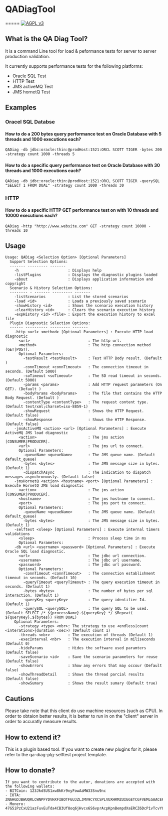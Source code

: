 # QADiagTool
=====
[![AGPL v3](https://img.shields.io/badge/license-AGPL%20v3-brightgreen.svg)](./LICENSE)

## What is the QA Diag Tool?

It is a command Line tool for load & peformance tests for server to server production validation.

It currently supports performance tests for the following platforms:
* Oracle SQL Test
* HTTP Test
* JMS activeMQ Test
* JMS hornetQ Test

## Examples

### Oracel SQL Databse

#### How to do a 200 bytes query performance test on Oracle Database with 5 threads and 1000 executions each?
```QADiag -db jdbc:oracle:thin:@prodHost:1521:ORCL SCOTT TIGER -bytes 200 -strategy count 1000 -threads 5 ```

#### How to do a specific query performance test on Oracle Database with 30 threads and 1000 executions each?
```QADiag -db jdbc:oracle:thin:@prodHost:1521:ORCL SCOTT TIGER -querySQL "SELECT 1 FROM DUAL" -strategy count 1000 -threads 30```

### HTTP

#### How to do a specific HTTP GET performance test on with 10 threads and 10000 executions each?
```QADiag -http "http://www.website.com" GET -strategy count 10000 -threads 10```
    
## Usage
```
Usage: QADiag <Selection Option> [Optional Parameters]
  Support Selection Options:
  ------- --------- -------
    -h                      : Displays help
    -listPlugins            : Displays the diagnostic plugins loaded
    -about                  : Displays application information and copyright
  Scenario & History Selection Options:
  -------- - ------- --------- -------
    -listScenarios          : List the stored scenarios
    -load <id>              : Loads a previously saved scenario
    -showHistory <id>       : Shows the scenario execution history
    -clearHistory <id>      : Clears the scenario execution history
    -expHistory <id> <file> : Export the execution history to excel file
  Plugin Diagnostic Selection Options:
  ------ ---------- --------- -------
    -http <url> <method> [Optional Parameters] : Execute HTTP load diagnostic
      <url>                          : The http url.
      <method>                       : The http connection method (GET|POST).
      Optional Parameters:
        -testResult <testResult>     : Test HTTP Body result. (Default )
        -connTimeout <connTimeout>   : The connection timeout in seconds. (Default 5000)
        -soTimeout <soTimeout>       : The SO read timeout in seconds. (Default 5000)
        -params <params>             : Add HTTP request parameters (On GET). (Default )
        -bodyParams <bodyParams>     : The file that contains the HTTP Body Request. (Default )
        -contentType <contentType>   : The request content type. (Default text/xml;charset=iso-8859-1)
        -showRequest                 : Shows the HTTP Request. (Default false)
        -showResponse                : Shows the HTTP Response. (Default false)
    -jmsActiveMQ <action> <url> [Optional Parameters] : Execute ActiveMQ JMS load diagnostic
      <action>                       : The jms action [CONSUMER|PRODUCER].
      <url>                          : The jms url to connect.
      Optional Parameters:
        -queueName <queueName>       : The JMS queue name. (Default default_queue)
        -bytes <bytes>               : The JMS message size in bytes. (Default 1)
        -dispatchAsync               : The indication to dispatch messages asynchronously. (Default false)
    -jmsHornetQ <action> <hostname> <port> [Optional Parameters] : Execute HornetQ JMS load diagnostic
      <action>                       : The jms action [CONSUMER|PRODUCER].
      <hostname>                     : The jms hostname to connect.
      <port>                         : The jms port to connect.
      Optional Parameters:
        -queueName <queueName>       : The JMS queue name. (Default default_queue)
        -bytes <bytes>               : The JMS message size in bytes. (Default 1)
    -selftest <sleep> [Optional Parameters] : Execute internal timers validations
      <sleep>                        : Process sleep time in ms
      Optional Parameters:
    -db <url> <username> <password> [Optional Parameters] : Execute Oracle SQL load diagnostic.
      <url>                          : The jdbc url connection.
      <username>                     : The jdbc url username.
      <password>                     : The jdbc url password.
      Optional Parameters:
        -connTimeout <connTimeout>   : The connection establishment timeout in seconds. (Default 10)
        -queryTimeout <queryTimeout> : The query execution timeout in seconds. (Default 1)
        -bytes <bytes>               : The number of bytes per sql interaction. (Default 1)
        -queryKey <queryKey>         : The query identifier Id. (Default 1)
        -querySQL <querySQL>         : The query SQL to be used. (Default SELECT /* ${processName}.${queryKey} */ $Repeat(
${queryKey},${bytes}) FROM DUAL)
    Optional Parameters:
      -strategy <type> <nbr>: The strategy to use <endless|count <interations>|duration <sec>) (Default count 1)
      -threads <nbr>        : The execution of threads (Default 1)
      -execInterval <nbr>   : The execution interval in miliseconds (Default 0)
      -hideParams           : Hides the software used paramters (Default false)
      -saveScenario <id>    : Save the scenario parameters for reuse (Default false)
      -showErrors           : Show any errors that may occour (Default false)
      -showThreadDetail     : Shows the thread parcial results (Default false)
      -showSumary           : Shows the result sumary (Default true)
```

## Cautions

Please take note that this client do use machine resources (such as CPU). In order to obtaion better results, it is better to run in on the "client" server in order to accuratly measure results.

## How to extend it?

This is a plugin based tool. If you want to create new plugins for it, please refer to the qa-diag-plg-selftest project template.

## How to donate?

```
If you want to contribute to the autor, donations are accepted with the following wallets: 
- BITCoin: 123JkdSUS1xw8kKr9nyFowAaMW33Snu9nc
- IOTA: ZNAHGDJBWUQRLCWNPFYDVHXFIBOTFGUJZLJMV9CYXCSPLVUXHRMZUIGGETCGFVEMLGAACERYXMASGKU9DOFEIGZSDW
- Monero: 47G5iPzCxU21azFuvEuTda4CB3Uf8oq6jHvcx6S6vprAcpKpnBempdXaERCZ6DcP1vTcvYQLxHopKBgKK3C8ieuESbtVL9B
```
